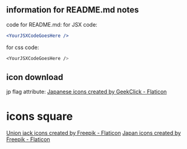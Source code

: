 ## information for README.md notes

code for README.md:
for JSX code:
```jsx
<YourJSXCodeGoesHere />
```

for css code:
```css
<YourJSXCodeGoesHere />
```

## icon download

jp flag attribute:
<a href="https://www.flaticon.com/free-icons/japanese" title="japanese icons">Japanese icons created by GeekClick - Flaticon</a>

# icons square
<a href="https://www.flaticon.com/free-icons/union-jack" title="union jack icons">Union jack icons created by Freepik - Flaticon</a>
<a href="https://www.flaticon.com/free-icons/japan" title="japan icons">Japan icons created by Freepik - Flaticon</a>



